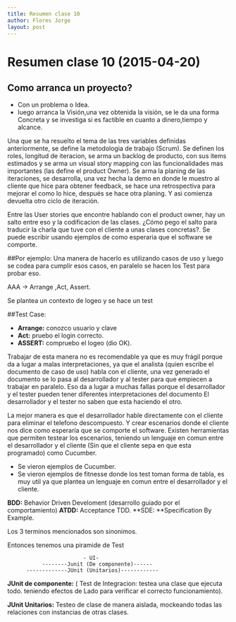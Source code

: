 ```yaml
---
title: Resumen clase 10
author: Flores Jorge
layout: post
---
```

Resumen clase 10 (2015-04-20)
======


## Como arranca un proyecto?

* Con un problema o Idea.
* luego arranca la Visión,una vez obtenida la visión, se le da una forma   Concreta y se investiga si es factible en cuanto a dinero,tiempo y alcance.

Una que se ha resuelto el tema de las tres variables definidas anteriormente, se define la metodologia de trabajo (Scrum).
Se definen los roles, longitud de iteracion, se arma un backlog de producto, con sus items estimados   y se arma un visual story mapping con las funcionalidades mas importantes (las define el product Owner).
Se arma la planing de las iteraciones, se desarrolla, una vez hecha la demo en donde le muestro al cliente que hice para obtener feedback, se hace una retrospectiva para mejorar el como lo hice, después se hace otra planing. Y asi  comienza devuelta otro ciclo de iteración.

Entre las User stories que encontre hablando con el product owner, hay un salto entre eso y la codificacion de las clases.
¿Cómo pego el salto para traducir la charla que tuve con el cliente a unas clases concretas?.
Se puede escribir usando ejemplos de como esperaria que el software se comporte. 

##Por ejemplo:
Una manera de hacerlo es utilizando casos de uso y luego se codea para cumplir esos casos, en paralelo se hacen los Test para probar eso.

 AAA -> Arrange ,Act, Assert.

Se plantea un contexto de logeo y se hace un test

##Test Case:

*	**Arrange:** conozco usuario y clave
*	**Act:** pruebo el login correcto.
*	**ASSERT:** compruebo el logeo (dio OK).

Trabajar de esta manera no es recomendable ya que  es muy frágil porque da a lugar a malas interpretaciones, ya que el analista (quien escribe el documento de caso de uso) habla con el cliente, una vez generado el documento
se lo pasa al desarrollador y al tester para que empiecen a trabajar en paralelo. Eso da a lugar a muchas fallas porque el desarrollador y el tester pueden tener diferentes interpretaciones del documento
El desarrollador y el tester no saben que esta haciendo el otro.

La mejor manera es que el desarrollador hable directamente con el cliente para eliminar el telefono descompuesto.
Y crear escenarios donde el cliente nos dice como esperaría que se comporte el software.
Existen herramientas que permiten testear los escenarios, teniendo un lenguaje en comun entre el desarrollador y el cliente (Sin que el cliente sepa en que esta programado)
como Cucumber.

* Se vieron ejemplos de Cucumber.
* Se vieron ejemplos de fitnesse donde los test toman forma de tabla, es muy util ya que plantea un lenguaje en comun entre el desarrollador y el cliente.

**BDD:** Behavior Driven Develoment (desarrollo guiado por el comportamiento) 
**ATDD:** Acceptance TDD.
**SDE: **Specification By Example.

Los 3 terminos  mencionados son sinonimos.



Entonces tenemos una piramide de Test

                            - UI-
  	           --------Junit (De componente)------
          -------------JUnit (Unitarios)------------




**JUnit de componente:** ( Test de Integracion: testea una clase que ejecuta todo. teniendo efectos de Lado para verificar el correcto funcionamiento).

**JUnit Unitarios:** Testeo de clase de manera aislada, mockeando todas las relaciones con instancias de otras clases.
